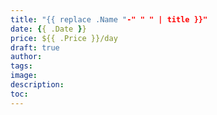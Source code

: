 ```yaml
---
title: "{{ replace .Name "-" " " | title }}"
date: {{ .Date }}
price: ${{ .Price }}/day
draft: true
author:
tags:
image:
description:
toc:
---
```

